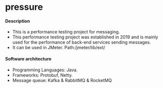 # pressure

#### Description
- This is a performance testing project for messaging.
- This performance testing project was established in 2019 and is mainly used for the performance of back-end services sending messages.
- It can be used in JMeter. Path:/jmeter/lib/ext/

#### Software architecture
- Programming Languages: Java.
- Frameworks: Protobuf, Netty.
- Message queue: Kafka & RabbitMQ & RocketMQ



